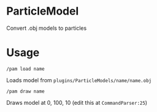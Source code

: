 # ParticleModel

Convert .obj models to particles

# Usage

`/pam load name`

Loads model from `plugins/ParticleModels/name/name.obj`

`/pam draw name`

Draws model at 0, 100, 10 (edit this at `CommandParser:25`)
